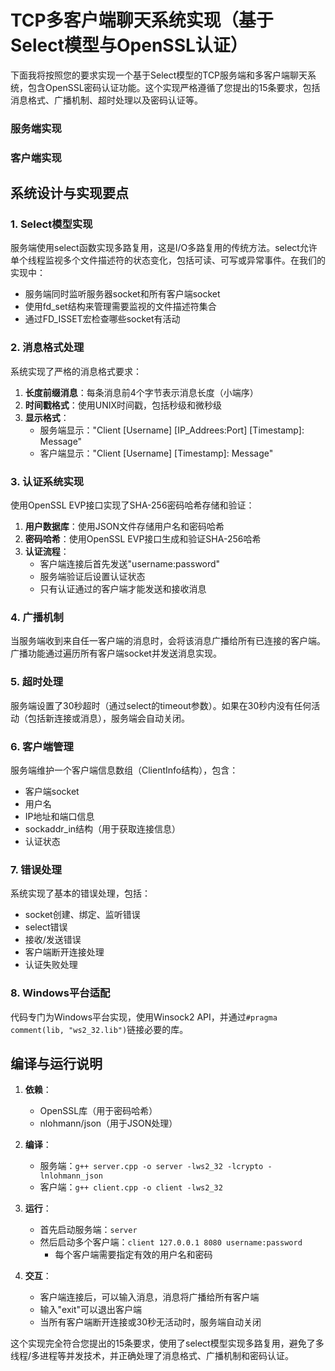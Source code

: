 # TCP多客户端聊天系统实现（基于Select模型与OpenSSL认证）

下面我将按照您的要求实现一个基于Select模型的TCP服务端和多客户端聊天系统，包含OpenSSL密码认证功能。这个实现严格遵循了您提出的15条要求，包括消息格式、广播机制、超时处理以及密码认证等。

### 服务端实现

### 客户端实现

## 系统设计与实现要点

### 1. Select模型实现

服务端使用select函数实现多路复用，这是I/O多路复用的传统方法。select允许单个线程监视多个文件描述符的状态变化，包括可读、可写或异常事件。在我们的实现中：

- 服务端同时监听服务器socket和所有客户端socket
- 使用fd_set结构来管理需要监视的文件描述符集合
- 通过FD_ISSET宏检查哪些socket有活动

### 2. 消息格式处理

系统实现了严格的消息格式要求：

1. **长度前缀消息**：每条消息前4个字节表示消息长度（小端序）
2. **时间戳格式**：使用UNIX时间戳，包括秒级和微秒级
3. **显示格式**：
   - 服务端显示："Client [Username] [IP_Addrees:Port] [Timestamp]: Message"
   - 客户端显示："Client [Username] [Timestamp]: Message"

### 3. 认证系统实现

使用OpenSSL EVP接口实现了SHA-256密码哈希存储和验证：

1. **用户数据库**：使用JSON文件存储用户名和密码哈希
2. **密码哈希**：使用OpenSSL EVP接口生成和验证SHA-256哈希
3. **认证流程**：
   - 客户端连接后首先发送"username:password"
   - 服务端验证后设置认证状态
   - 只有认证通过的客户端才能发送和接收消息

### 4. 广播机制

当服务端收到来自任一客户端的消息时，会将该消息广播给所有已连接的客户端。广播功能通过遍历所有客户端socket并发送消息实现。

### 5. 超时处理

服务端设置了30秒超时（通过select的timeout参数）。如果在30秒内没有任何活动（包括新连接或消息），服务端会自动关闭。

### 6. 客户端管理

服务端维护一个客户端信息数组（ClientInfo结构），包含：
- 客户端socket
- 用户名
- IP地址和端口信息
- sockaddr_in结构（用于获取连接信息）
- 认证状态

### 7. 错误处理

系统实现了基本的错误处理，包括：
- socket创建、绑定、监听错误
- select错误
- 接收/发送错误
- 客户端断开连接处理
- 认证失败处理

### 8. Windows平台适配

代码专门为Windows平台实现，使用Winsock2 API，并通过`#pragma comment(lib, "ws2_32.lib")`链接必要的库。

## 编译与运行说明

1. **依赖**：
   - OpenSSL库（用于密码哈希）
   - nlohmann/json（用于JSON处理）

2. **编译**：
   - 服务端：`g++ server.cpp -o server -lws2_32 -lcrypto -lnlohmann_json`
   - 客户端：`g++ client.cpp -o client -lws2_32`

3. **运行**：
   - 首先启动服务端：`server`
   - 然后启动多个客户端：`client 127.0.0.1 8080 username:password`
     - 每个客户端需要指定有效的用户名和密码

4. **交互**：
   - 客户端连接后，可以输入消息，消息将广播给所有客户端
   - 输入"exit"可以退出客户端
   - 当所有客户端断开连接或30秒无活动时，服务端自动关闭

这个实现完全符合您提出的15条要求，使用了select模型实现多路复用，避免了多线程/多进程等并发技术，并正确处理了消息格式、广播机制和密码认证。

